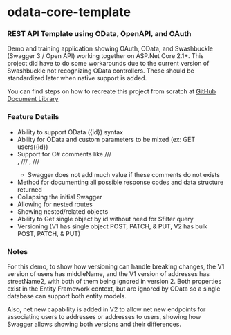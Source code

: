 # odata-core-template
### REST API Template using OData, OpenAPI, and OAuth

Demo and training application showing OAuth, OData, and Swashbuckle (Swagger 3 / Open API) working together on ASP.Net Core 2.1+.  This project did have to do some workarounds due to the current version of Swashbuckle not recognizing OData controllers.  These should be standardized later when native support is added.

You can find steps on how to recreate this project from scratch at [GitHub Document Library](https://github.com/PaulGilchrist/documents)

### Feature Details

* Ability to support OData ({id}) syntax
* Ability for OData and custom parameters to be mixed (ex: GET users({id})
* Support for C# comments like /// <summary>, /// <remarks>, /// <params>
    * Swagger does not add much value if these comments do not exists
* Method for documenting all possible response codes and data structure returned
* Collapsing the initial Swagger
* Allowing for nested routes
* Showing nested/related objects
* Ability to Get single object by id without need for $filter query
* Versioning (V1 has single object POST, PATCH, & PUT, V2 has bulk POST, PATCH, & PUT)

### Notes
For this demo, to show how versioning can handle breaking changes, the V1 version of users has middleName, and the V1 version of addresses has streetName2, with both of them being ignored in version 2.  Both properties exist in the Entity Framework context, but are ignored by OData so a single database can support both entity models.

Also, net new capability is added in V2 to allow net new endpoints for associating users to addresses or addresses to users, showing how Swagger allows showing both versions and their differences.